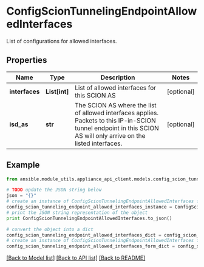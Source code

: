 # ConfigScionTunnelingEndpointAllowedInterfaces

List of configurations for allowed interfaces.

## Properties
Name | Type | Description | Notes
------------ | ------------- | ------------- | -------------
**interfaces** | **List[int]** | List of allowed interfaces for this SCION AS | [optional] 
**isd_as** | **str** | The SCION AS where the list of allowed interfaces applies. Packets to this IP-in-SCION tunnel endpoint in this SCION AS will only arrive on the listed interfaces. | [optional] 

## Example

```python
from ansible.module_utils.appliance_api_client.models.config_scion_tunneling_endpoint_allowed_interfaces import ConfigScionTunnelingEndpointAllowedInterfaces

# TODO update the JSON string below
json = "{}"
# create an instance of ConfigScionTunnelingEndpointAllowedInterfaces from a JSON string
config_scion_tunneling_endpoint_allowed_interfaces_instance = ConfigScionTunnelingEndpointAllowedInterfaces.from_json(json)
# print the JSON string representation of the object
print ConfigScionTunnelingEndpointAllowedInterfaces.to_json()

# convert the object into a dict
config_scion_tunneling_endpoint_allowed_interfaces_dict = config_scion_tunneling_endpoint_allowed_interfaces_instance.to_dict()
# create an instance of ConfigScionTunnelingEndpointAllowedInterfaces from a dict
config_scion_tunneling_endpoint_allowed_interfaces_form_dict = config_scion_tunneling_endpoint_allowed_interfaces.from_dict(config_scion_tunneling_endpoint_allowed_interfaces_dict)
```
[[Back to Model list]](../README.md#documentation-for-models) [[Back to API list]](../README.md#documentation-for-api-endpoints) [[Back to README]](../README.md)


